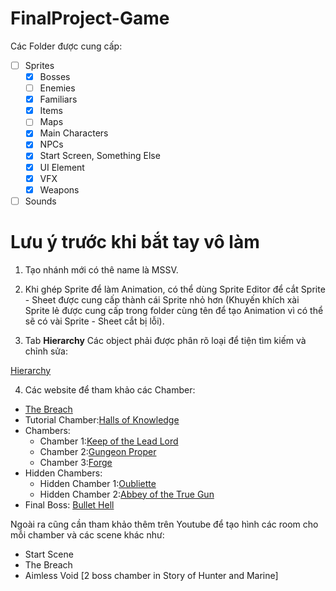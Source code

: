 # FinalProject-Game
Các Folder được cung cấp:
- [ ] Sprites
  - [x] Bosses
  - [ ] Enemies
  - [x] Familiars
  - [x] Items
  - [ ] Maps
  - [x] Main Characters
  - [x] NPCs
  - [x] Start Screen, Something Else
  - [x] UI Element
  - [x] VFX
  - [x] Weapons
- [ ] Sounds

# Lưu ý trước khi bắt tay vô làm
1. Tạo nhánh mới có thê name là MSSV.

2. Khi ghép Sprite để làm Animation, có thể dùng Sprite Editor để cắt Sprite - Sheet được cung cấp thành cái Sprite nhỏ hơn (Khuyến khích xài Sprite lẻ được cung cấp trong folder cùng tên để tạo Animation vì có thể sẽ có vài Sprite - Sheet cắt bị lỗi).

3. Tab **Hierarchy** Các object phải được phân rõ loại để tiện tìm kiếm và chỉnh sửa:

[Hierarchy](https://imgur.com/YLScKYR)

4. Các website để tham khảo các Chamber:
- [The Breach](https://enterthegungeon.fandom.com/wiki/The_Breach?so=search)
- Tutorial Chamber:[Halls of Knowledge](https://enterthegungeon.fandom.com/wiki/Halls_of_Knowledge)
- Chambers:
  - Chamber 1:[Keep of the Lead Lord](https://enterthegungeon.fandom.com/wiki/Keep_of_the_Lead_Lord)
  - Chamber 2:[Gungeon Proper](https://enterthegungeon.fandom.com/wiki/Gungeon_Proper)
  - Chamber 3:[Forge](https://enterthegungeon.fandom.com/wiki/Forge)
- Hidden Chambers:
  - Hidden Chamber 1:[Oubliette](https://enterthegungeon.fandom.com/wiki/Oubliette)
  - Hidden Chamber 2:[Abbey of the True Gun](https://enterthegungeon.fandom.com/wiki/Abbey_of_the_True_Gun)
- Final Boss: [Bullet Hell](https://enterthegungeon.fandom.com/wiki/Bullet_Hell)

Ngoài ra cũng cần tham khảo thêm trên Youtube để tạo hình các room cho mỗi chamber và các scene khác như:

- Start Scene
- The Breach
- Aimless Void [2 boss chamber in Story of Hunter and Marine]

